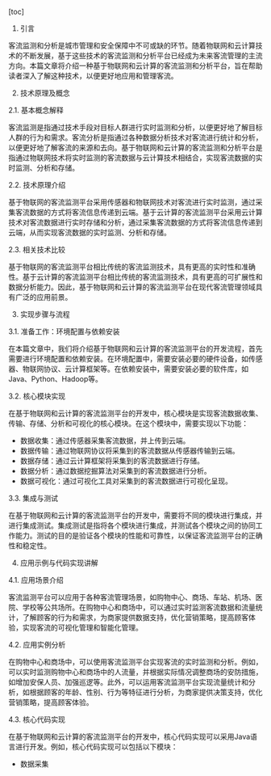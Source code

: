 
[toc]                    
                
                
1. 引言

客流监测和分析是城市管理和安全保障中不可或缺的环节。随着物联网和云计算技术的不断发展，基于这些技术的客流监测和分析平台已经成为未来客流管理的主流方向。本篇文章将介绍一种基于物联网和云计算的客流监测和分析平台，旨在帮助读者深入了解这种技术，以便更好地应用和管理客流。

2. 技术原理及概念

2.1. 基本概念解释

客流监测是指通过技术手段对目标人群进行实时监测和分析，以便更好地了解目标人群的行为和需求。客流分析是指通过各种数据分析技术对客流进行统计和分析，以便更好地了解客流的来源和去向。基于物联网和云计算的客流监测和分析平台是指通过物联网技术将实时监测的客流数据与云计算技术相结合，实现客流数据的实时监测、分析和存储。

2.2. 技术原理介绍

基于物联网的客流监测平台采用传感器和物联网技术对客流进行实时监测，通过采集客流数据的方式将客流信息传递到云端。基于云计算的客流监测平台采用云计算技术对客流数据进行实时存储和分析，通过采集客流数据的方式将客流信息传递到云端，从而实现客流数据的实时监测、分析和存储。

2.3. 相关技术比较

基于物联网的客流监测平台相比传统的客流监测技术，具有更高的实时性和准确性。基于云计算的客流监测平台相比传统的客流监测技术，具有更高的可扩展性和数据分析能力。因此，基于物联网和云计算的客流监测平台在现代客流管理领域具有广泛的应用前景。

3. 实现步骤与流程

3.1. 准备工作：环境配置与依赖安装

在本篇文章中，我们将介绍基于物联网和云计算的客流监测平台的开发流程，首先需要进行环境配置和依赖安装。在环境配置中，需要安装必要的硬件设备，如传感器、物联网协议、云计算框架等。在依赖安装中，需要安装必要的软件库，如Java、Python、Hadoop等。

3.2. 核心模块实现

在基于物联网和云计算的客流监测平台的开发中，核心模块是实现客流数据收集、传输、存储、分析和可视化的核心模块。在这个模块中，需要实现以下功能：

- 数据收集：通过传感器采集客流数据，并上传到云端。
- 数据传输：通过物联网协议将采集到的客流数据从传感器传输到云端。
- 数据存储：通过云计算框架将采集到的客流数据进行存储。
- 数据分析：通过数据挖掘算法对采集到的客流数据进行分析。
- 数据可视化：通过可视化工具对采集到的客流数据进行可视化呈现。

3.3. 集成与测试

在基于物联网和云计算的客流监测平台的开发中，需要将不同的模块进行集成，并进行集成测试。集成测试是指将各个模块进行集成，并测试各个模块之间的协同工作能力。测试的目的是验证各个模块的性能和可靠性，以保证客流监测平台的正确性和稳定性。

4. 应用示例与代码实现讲解

4.1. 应用场景介绍

客流监测平台可以应用于各种客流管理场景，如购物中心、商场、车站、机场、医院、学校等公共场所。在购物中心和商场中，可以通过实时监测客流数据和流量统计，了解顾客的行为和需求，为商家提供数据支持，优化营销策略，提高顾客体验，实现客流的可视化管理和智能化管理。

4.2. 应用实例分析

在购物中心和商场中，可以使用客流监测平台实现客流的实时监测和分析。例如，可以实时监测购物中心和商场中的人流量，并根据实际情况调整商场的安防措施，如增加安保人员、加强巡逻等。此外，可以运用客流监测平台实现流量统计和分析，如根据顾客的年龄、性别、行为等特征进行分析，为商家提供决策支持，优化营销策略，提高顾客体验。

4.3. 核心代码实现

在基于物联网和云计算的客流监测平台的开发中，核心代码实现可以采用Java语言进行开发。例如，核心代码实现可以包括以下模块：

- 数据采集

